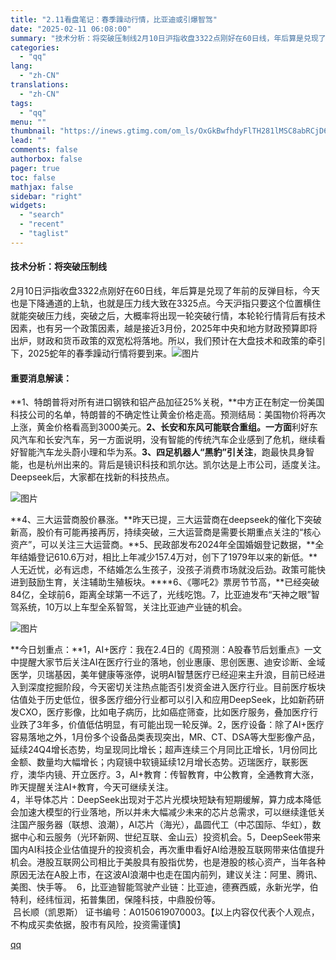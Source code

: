```yaml
---
title: "2.11看盘笔记：春季躁动行情，比亚迪或引爆智驾"
date: "2025-02-11 06:08:00"
summary: "技术分析：将突破压制线2月10日沪指收盘3322点刚好在60日线，年后算是兑现了年前的反弹目标，今天..."
categories:
  - "qq"
lang:
  - "zh-CN"
translations:
  - "zh-CN"
tags:
  - "qq"
menu: ""
thumbnail: "https://inews.gtimg.com/om_ls/OxGkBwfhdyFlTH281lMSC8abRCjD6lj_wTYpy7nvIiokIAA_640360/0"
lead: ""
comments: false
authorbox: false
pager: true
toc: false
mathjax: false
sidebar: "right"
widgets:
  - "search"
  - "recent"
  - "taglist"
---
```


#### **技术分析：将突破压制线**

2月10日沪指收盘3322点刚好在60日线，年后算是兑现了年前的反弹目标，今天也是下降通道的上轨，也就是压力线大致在3325点。今天沪指只要这个位置横住就能突破压力线，突破之后，大概率将出现一轮突破行情，本轮轮行情背后有技术因素，也有另一个政策因素，越是接近3月份，2025年中央和地方财政预算即将出炉，财政和货币政策的双宽松将落地。所以，我们预计在大盘技术和政策的牵引下，2025蛇年的春季躁动行情将要到来。![图片](https://inews.gtimg.com/news_bt/OTNVFnsOuLA6ApGfLsAMsbloBH9VgBDIIbjefDL7_KNcIAA/641)
#### **重要消息解读：**

**1、特朗普将对所有进口钢铁和铝产品加征25%关税，**中方正在制定一份美国科技公司的名单，特朗普的不确定性让黄金价格走高。预测结局：美国物价将再次上涨，黄金价格看高到3000美元。**2、长安和东风可能联合重组。一方面**利好东风汽车和长安汽车，另一方面说明，没有智能的传统汽车企业感到了危机，继续看好智能汽车龙头蔚小理和华为系。**3、四足机器人“黑豹”引关注**，跑最快具身智能，也是杭州出来的。背后是镜识科技和凯尔达。凯尔达是上市公司，适度关注。Deepseek后，大家都在找新的科技热点。

![图片](https://inews.gtimg.com/news_bt/O1h6vpI--khKcZFRHa1vPpjaRWEt05TWJU8uvMdC2MlK8AA/641)

**4、三大运营商股价暴涨。**昨天已提，三大运营商在deepseek的催化下突破新高，股价有可能再接再厉，持续突破，三大运营商是需要长期重点关注的“核心资产”，可以关注三大运营商。**5、民政部发布2024年全国婚姻登记数据，**全年结婚登记610.6万对，相比上年减少157.4万对，创下了1979年以来的新低。**人无近忧，必有远虑，不结婚怎么生孩子，没孩子消费市场就没后劲。政策可能快进到鼓励生育，关注辅助生殖板块。****6、《哪吒2》票房节节高，**已经突破84亿，全球前6，距离全球第一不远了，光线吃饱。7，比亚迪发布“天神之眼”智驾系统，10万以上车型全系智驾，关注比亚迪产业链的机会。

![图片](https://inews.gtimg.com/news_bt/OGU_DXAcur45nAOp7rmkItisOobh9FHQu3KGSAIfmUE8QAA/641)

**今日划重点：**1，AI+医疗：我在2.4日的《周预测：A股春节后划重点》一文中提醒大家节后关注AI在医疗行业的落地，创业惠康、思创医惠、迪安诊断、金域医学，贝瑞基因，美年健康等涨停，说明AI智慧医疗已经迎来主升浪，目前已经进入到深度挖掘阶段，今天密切关注热点能否引发资金进入医疗行业。目前医疗板块估值处于历史低位，很多医疗细分行业都可以引入和应用DeepSeek，比如新药研发CXO，医疗影像，比如电子病历，比如癌症筛查，比如医疗服务，叠加医疗行业跌了3年多，价值低估明显，有可能出现一轮反弹。2，医疗设备：除了AI+医疗容易落地之外，1月份多个设备品类表现突出，MR、CT、DSA等大型影像产品，延续24Q4增长态势，均呈现同比增长；超声连续三个月同比正增长，1月份同比金额、数量均大幅增长；内窥镜中软镜延续12月增长态势。迈瑞医疗，联影医疗，澳华内镜、开立医疗。3，AI+教育：传智教育，中公教育，全通教育大涨，昨天提醒关注AI+教育，今天可继续关注。  
4，半导体芯片：DeepSeek出现对于芯片光模块短缺有短期缓解，算力成本降低会加速大模型的行业落地，所以并未大幅减少未来的芯片总需求，可以继续逢低关注国产服务器（联想、浪潮），AI芯片（海光），晶圆代工（中芯国际、华虹），数据中心和云服务（光环新网、世纪互联、金山云）投资机会。5，DeepSeek带来国内AI科技企业估值提升的投资机会，再次重申看好AI给港股互联网带来估值提升机会。港股互联网公司相比于美股具有股指优势，也是港股的核心资产，当年各种原因无法在A股上市，在这波AI浪潮中也走在国内前列，建议关注：阿里、腾讯、美图、快手等。  6，比亚迪智能驾驶产业链：比亚迪，德赛西威，永新光学，伯特利，经纬恒润，拓普集团，保隆科技，中鼎股份等。  
 吕长顺（凯恩斯） 证书编号：A0150619070003。【以上内容仅代表个人观点，不构成买卖依据，股市有风险，投资需谨慎】

[qq](https://new.qq.com/rain/a/20250211A00ZJR00)
